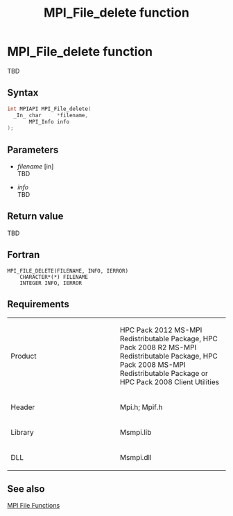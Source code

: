 ﻿---
title: MPI_File_delete function
TOCTitle: MPI_File_delete function
ms:assetid: ecfedbef-e88b-43e7-b48b-11a7ead3f788
ms:mtpsurl: https://msdn.microsoft.com/en-us/library/Dn473307(v=VS.85)
ms:contentKeyID: 59360853
ms.date: 03/28/2018
mtps_version: v=VS.85
f1_keywords:
- MPI_FILE_DELETE
- mpif/MPI_File_delete
- mpi/MPI_FILE_DELETE
dev_langs:
- C++
- C
---

# MPI\_File\_delete function

TBD

## Syntax

``` c++
int MPIAPI MPI_File_delete(
  _In_ char     *filename,
       MPI_Info info
);
```

## Parameters

  - *filename* \[in\]  
    TBD

  - *info*  
    TBD

## Return value

TBD

## Fortran

    MPI_FILE_DELETE(FILENAME, INFO, IERROR)
        CHARACTER*(*) FILENAME
        INTEGER INFO, IERROR

## Requirements

<table>
<colgroup>
<col style="width: 50%" />
<col style="width: 50%" />
</colgroup>
<tbody>
<tr class="odd">
<td><p>Product</p></td>
<td><p>HPC Pack 2012 MS-MPI Redistributable Package, HPC Pack 2008 R2 MS-MPI Redistributable Package, HPC Pack 2008 MS-MPI Redistributable Package or HPC Pack 2008 Client Utilities</p></td>
</tr>
<tr class="even">
<td><p>Header</p></td>
<td>Mpi.h;
Mpif.h</td>
</tr>
<tr class="odd">
<td><p>Library</p></td>
<td>Msmpi.lib</td>
</tr>
<tr class="even">
<td><p>DLL</p></td>
<td>Msmpi.dll</td>
</tr>
</tbody>
</table>


## See also

[MPI File Functions](mpi-file-functions.md)

